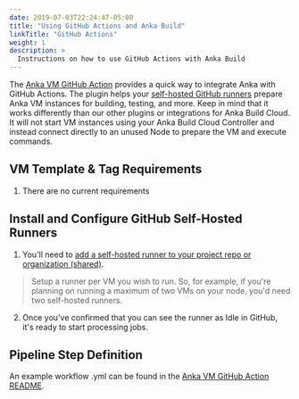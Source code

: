 ```yaml
---
date: 2019-07-03T22:24:47-05:00
title: "Using GitHub Actions and Anka Build"
linkTitle: "GitHub Actions"
weight: 1
description: >
  Instructions on how to use GitHub Actions with Anka Build
---
```


The [Anka VM GitHub Action](https://github.com/marketplace/actions/anka-vm-github-action) provides a quick way to integrate Anka with GitHub Actions. The plugin helps your [self-hosted GitHub runners](https://help.github.com/en/actions/hosting-your-own-runners/about-self-hosted-runners) prepare Anka VM instances for building, testing, and more. Keep in mind that it works differently than our other plugins or integrations for Anka Build Cloud. It will not start VM instances using your Anka Build Cloud Controller and instead connect directly to an unused Node to prepare the VM and execute commands.

## VM Template & Tag Requirements

1. There are no current requirements

## Install and Configure GitHub Self-Hosted Runners

1. You'll need to [add a self-hosted runner to your project repo or organization (shared)](https://help.github.com/en/actions/hosting-your-own-runners/adding-self-hosted-runners).
> Setup a runner per VM you wish to run. So, for example, if you're planning on running a maximum of two VMs on your node, you'd need two self-hosted runners.
2. Once you've confirmed that you can see the runner as Idle in GitHub, it's ready to start processing jobs.

## Pipeline Step Definition

An example workflow .yml can be found in the [Anka VM GitHub Action README](https://github.com/marketplace/actions/anka-vm-github-action).